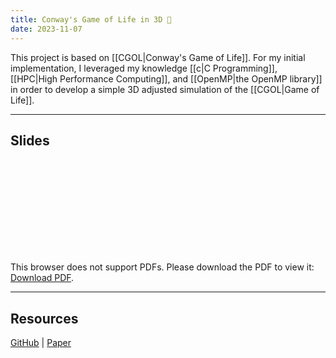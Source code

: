 ```yaml
---
title: Conway's Game of Life in 3D 👾
date: 2023-11-07
---
```

This project is based on [[CGOL|Conway's Game of Life]].  For my initial implementation, I leveraged my knowledge [[c|C Programming]], [[HPC|High Performance Computing]], and [[OpenMP|the OpenMP library]] in order to develop a simple 3D adjusted simulation of the [[CGOL|Game of Life]].    

---
## Slides  

<object data="../assets/CGOL/E517-Project-Presentation.pdf" type="application/pdf" width="100%" height="500px">
    <embed src="../assets/CGOL/E517-Project-Presentation.pdf">
        <p>This browser does not support PDFs. Please download the PDF to view it: <a href="../assets/CGOL/E517-Project-Presentation.pdf">Download PDF</a>.</p>
    </embed>
</object>

---
## Resources
[GitHub](https://github.com/gpullela/CGOL-3D) | <a href="../assets/CGOL/Conway’s-Game-of-Life-in-3D-Space.pdf" target="_blank">Paper</a>




